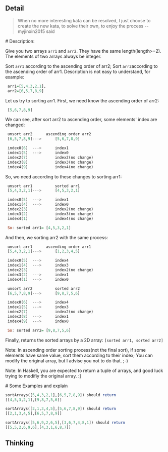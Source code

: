 ## Detail

> When no more interesting kata can be resolved, I just choose to create the new kata, to solve their own, to enjoy the process --myjinxin2015 said

\# Description:

Give you two arrays `arr1` and `arr2`. They have the same length(length>=2). The elements of two arrays always be integer.

Sort `arr1` according to the ascending order of arr2; Sort `arr2`according to the ascending order of arr1. Description is not easy to understand, for example:

```haskell
 arr1=[5,4,3,2,1], 
 arr2=[6,5,7,8,9]
```

Let us try to sorting arr1. First, we need know the ascending order of arr2:

```haskell
 [5,6,7,8,9]
```

We can see, after sort arr2 to ascending order, some elements' index are changed:

```haskell
 unsort arr2      ascending order arr2
 [6,5,7,8,9]--->      [5,6,7,8,9]

 index0(6)  --->      index1
 index1(5)  --->      index0
 index2(7)            index2(no change)
 index3(8)            index3(no change)
 index4(9)            index4(no change)
```

So, wo need according to these changes to sorting arr1:

```haskell
 unsort arr1          sorted arr1
 [5,4,3,2,1]--->      [4,5,3,2,1]

 index0(5)  --->      index1
 index1(4)  --->      index0
 index2(3)            index2(no change)
 index3(2)            index3(no change)
 index4(1)            index4(no change)

 So: sorted arr1= [4,5,3,2,1]
```

And then, we sorting arr2 with the same process:

```haskell
 unsort arr1      ascending order arr1
 [5,4,3,2,1]--->      [1,2,3,4,5]

 index0(5)  --->      index4
 index1(4)  --->      index3
 index2(3)            index2(no change)
 index3(2)  --->      index1
 index4(1)  --->      index0

 unsort arr2          sorted arr2
 [6,5,7,8,9]--->      [9,8,7,5,6]

 index0(6)  --->      index4
 index1(5)  --->      index3
 index2(7)            index2(no change)
 index3(8)  --->      index1
 index4(9)  --->      index0

 So: sorted arr2= [9,8,7,5,6]
```

Finally, returns the sorted arrays by a 2D array: `[sorted arr1, sorted arr2]`

Note: In ascending order sorting process(not the final sort), if some elements have same value, sort them according to their index; You can modify the original array, but I advise you not to do that. ;-)

Note: In Haskell, you are expected to return a tuple of arrays, and good luck trying to modifiy the original array. :]

\# Some Examples and explain

```haskell
sortArrays([5,4,3,2,1],[6,5,7,8,9]) should return
[[4,5,3,2,1],[9,8,7,5,6]]

sortArrays([2,1,3,4,5],[5,6,7,8,9]) should return
[[2,1,3,4,5],[6,5,7,8,9]]

sortArrays([5,6,9,2,6,5],[3,6,7,4,8,1]) should return
[[5,5,2,6,9,6],[4,3,1,6,8,7]]
```

## Thinking

